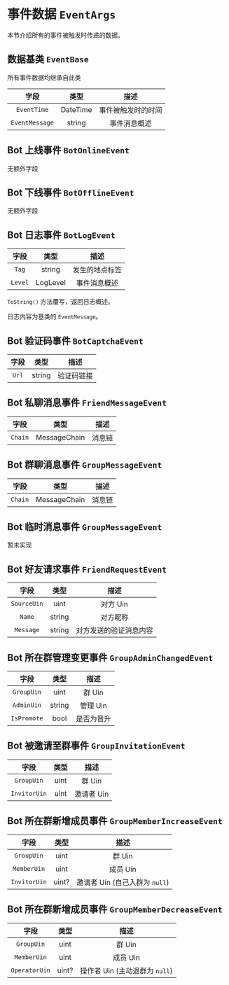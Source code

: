 # 事件数据 `EventArgs`

本节介绍所有的事件被触发时传递的数据。

## 数据基类 `EventBase`

所有事件数据均继承自此类

|      字段      |   类型   |        描述        |
| :------------: | :------: | :----------------: |
|  `EventTime`   | DateTime | 事件被触发时的时间 |
| `EventMessage` |  string  |    事件消息概述    |

## Bot 上线事件 `BotOnlineEvent`

无额外字段

## Bot 下线事件 `BotOfflineEvent`

无额外字段

## Bot 日志事件 `BotLogEvent`

|  字段   |   类型   |      描述      |
| :-----: | :------: | :------------: |
|  `Tag`  |  string  | 发生的地点标签 |
| `Level` | LogLevel |  事件消息概述  |

`ToString()` 方法覆写，返回日志概述。

日志内容为基类的 `EventMessage`。

## Bot 验证码事件 `BotCaptchaEvent`

| 字段  |  类型  |    描述    |
| :---: | :----: | :--------: |
| `Url` | string | 验证码链接 |

## Bot 私聊消息事件 `FriendMessageEvent`

|  字段   |     类型     |  描述  |
| :-----: | :----------: | :----: |
| `Chain` | MessageChain | 消息链 |

## Bot 群聊消息事件 `GroupMessageEvent`

|  字段   |     类型     |  描述  |
| :-----: | :----------: | :----: |
| `Chain` | MessageChain | 消息链 |

## Bot 临时消息事件 `GroupMessageEvent`

暂未实现

## Bot 好友请求事件 `FriendRequestEvent`

|    字段     |  类型  |          描述          |
| :---------: | :----: | :--------------------: |
| `SourceUin` |  uint  |        对方 Uin        |
|   `Name`    | string |        对方昵称        |
|  `Message`  | string | 对方发送的验证消息内容 |

## Bot 所在群管理变更事件 `GroupAdminChangedEvent`

|    字段     |  类型  |    描述    |
| :---------: | :----: | :--------: |
| `GroupUin`  |  uint  |   群 Uin   |
| `AdminUin`  | string |  管理 Uin  |
| `IsPromote` |  bool  | 是否为晋升 |

## Bot 被邀请至群事件 `GroupInvitationEvent`

|     字段     | 类型  |    描述    |
| :----------: | :---: | :--------: |
|  `GroupUin`  | uint  |   群 Uin   |
| `InvitorUin` | uint  | 邀请者 Uin |

## Bot 所在群新增成员事件 `GroupMemberIncreaseEvent`

|     字段     | 类型  |              描述              |
| :----------: | :---: | :----------------------------: |
|  `GroupUin`  | uint  |             群 Uin             |
| `MemberUin`  | uint  |            成员 Uin            |
| `InvitorUin` | uint? | 邀请者 Uin (自己入群为 `null`) |

## Bot 所在群新增成员事件 `GroupMemberDecreaseEvent`

|     字段      | 类型  |              描述              |
| :-----------: | :---: | :----------------------------: |
|  `GroupUin`   | uint  |             群 Uin             |
|  `MemberUin`  | uint  |            成员 Uin            |
| `OperatorUin` | uint? | 操作者 Uin (主动退群为 `null`) |
